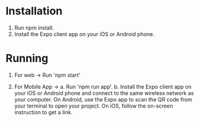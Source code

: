 # Installation

1. Run npm install.
2. Install the Expo client app on your iOS or Android phone.

# Running

1. For web -> Run 'npm start'

2. For Mobile App ->
   a. Run 'npm run app'.
   b. Install the Expo client app on your iOS or Android phone and connect to the same wireless network as your computer. On Android, use the Expo app to scan the QR code from your terminal to open your project. On iOS, follow the on-screen instruction to get a link.
